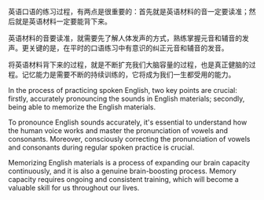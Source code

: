 英语口语的练习过程，有两点是很重要的：首先就是英语材料的音一定要读准；然后就是英语材料一定要能背下来。

英语材料的音要读准，就需要先了解人体发声的方式，熟练掌握元音和辅音的发声。更关键的是，在平时的口语练习中有意识的纠正元音和辅音的发音。

将英语材料背下来的过程，就是不断扩充我们大脑容量的过程，也是真正健脑的过程。记忆能力是需要不断的持续训练的，它将成为我们一生都受用的能力。

In the process of practicing spoken English, two key points are crucial: firstly, accurately pronouncing the sounds in English materials; secondly, being able to memorize the English materials.

To pronounce English sounds accurately, it's essential to understand how the human voice works and master the pronunciation of vowels and consonants. Moreover, consciously correcting the pronunciation of vowels and consonants during regular spoken practice is crucial.

Memorizing English materials is a process of expanding our brain capacity continuously, and it is also a genuine brain-boosting process. Memory capacity requires ongoing and consistent training, which will become a valuable skill for us throughout our lives.
